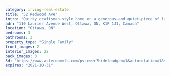 ```yaml
---
category: irving-real-estate
title: "52 Redwood Ave"
intro: "Quirky craftsman-style home on a generous—and quiet—piece of land with a single-room turret."
adr: "110 Laurier Avenue West, Ottawa, ON, K1P 1J1, Canada"
location: "Ottawa, ON"
bedrooms: 3
bathrooms: 3
property_type: "Single Family"
front_images: 2
interior_images: 22
back_images: 3
3d: "https://www.asteroommls.com/pviewer?hideleadgen=1&autorotation=1&stopbgaudio=1&autonav=0&token=b8zYCEphuUyBpZjwB0_4ig"
expires: "2021-10-31"
---
```

